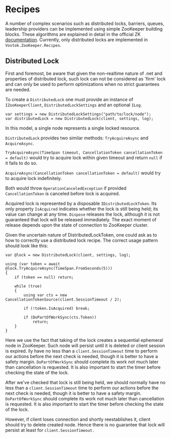 # Recipes

A number of complex scenarios such as distributed locks, barriers, queues, leadership providers can be implemented using simple ZooKeeper building blocks. These algorithms are explained in detail in the official ZK [documentation](https://zookeeper.apache.org/doc/current/recipes.html). Currently, only distributed locks are implemented in `Vostok.ZooKeeper.Recipes`.

## Distributed Lock

First and foremost, be aware that given the non-realtime nature of .net and properties of distributed lock, such lock can not be considered as 'firm' lock and can only be used to perform optimizations when no strict guarantees are needed.

To create a `DistributedLock` one must provide an instance of `IZooKeeperClient`, `DistributedLockSettings` and an optional `ILog`.

```
var settings = new DistributedLockSettings("path/to/lock/node");
var distributedLock = new DistributedLock(client, settings, log);
```

In this model, a single node represents a single locked resource.

`DistributedLock` provides two similar methods: `TryAcquireAsync` and `AcquireAsync`.

`TryAcquireAsync(TimeSpan timeout, CancellationToken cancellationToken = default)` would try to acquire lock within given timeout and return `null` if it fails to do so.

`AcquireAsync(CancellationToken cancellationToken = default)` would try to acquire lock indefinitely.

Both would throw `OperationCanceledException` if provided `CancellationToken` is canceled before lock is acquired.

Acquired lock is represented by a disposable `IDistributedLockToken`. Its only property `IsAcquired` indicates whether the lock is still being held; its value can change at any time. `Dispose` releases the lock, although it is not guaranteed that lock will be released immediately. The exact moment of release depends upon the state of connection to ZooKeeper cluster.

Given the uncertain nature of DistributedLockToken, one could ask as to how to correctly use a distributed lock recipe. The correct usage pattern should look like this:

```
var @lock = new DistributedLock(client, settings, log);

using (var token = await @lock.TryAcquireAsync(TimeSpan.FromSeconds(5)))
{
    if (token == null) return;

    while (true)
    {
        using var cts = new CancellationTokenSource(client.SessionTimeout / 2);
        
        if (!token.IsAcquired) break;

        if (DoPartOfWorkSync(cts.Token))
            return;
    }
}
```

Here we use the fact that taking of the lock creates a sequential ephemeral node in ZooKeeper. Such node will persist until it is deleted or client session is expired. lly have no less than a `client.SessionTimeout` time to perform our actions before the next check is needed, though it is better to have a safety margin. `DoPartOfWorkSync` should complete its work not much later than cancellation is requested. It is also important to start the timer before checking the state of the lock.

After we've checked that lock is still being held, we should normally have no less than a `client.SessionTimeout` time to perform our actions before the next check is needed, though it is better to have a safety margin. `DoPartOfWorkSync` should complete its work not much later than cancellation is requested. It is also important to start the timer before checking the state of the lock.

However, if client loses connection and shortly reestablishes it, client should try to delete created node. Hence there is no guarantee that lock will persist at least for `client.SessionTimeout.`
